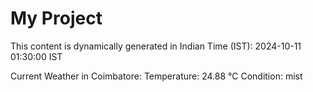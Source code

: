 # My Project

This content is dynamically generated in Indian Time (IST): 2024-10-11 01:30:00 IST


Current Weather in Coimbatore:
Temperature: 24.88 °C
Condition: mist
